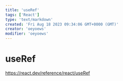 ```yaml
---
title: 'useRef'
tags: ['React']
type: 'text/markdown'
created: 'Fri Aug 18 2023 09:34:06 GMT+0000 (GMT)'
creator: 'oeyoews'
modifier: 'oeyoews'
---
```


# useRef

<https://react.dev/reference/react/useRef>
